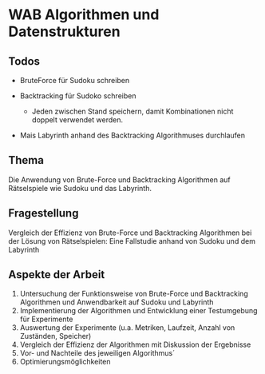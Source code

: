 # WAB Algorithmen und Datenstrukturen 

## Todos

- BruteForce für Sudoku schreiben
- Backtracking für Sudoko schreiben
    - Jeden zwischen Stand speichern, damit Kombinationen nicht doppelt verwendet werden.

- Mais Labyrinth anhand des Backtracking Algorithmuses durchlaufen


## Thema
Die Anwendung von Brute-Force und Backtracking Algorithmen auf Rätselspiele wie Sudoku und das Labyrinth.

## Fragestellung
Vergleich der Effizienz von Brute-Force und Backtracking Algorithmen bei der Lösung von Rätselspielen: Eine Fallstudie anhand von Sudoku und dem Labyrinth

## Aspekte der Arbeit
1. Untersuchung der Funktionsweise von Brute-Force und Backtracking Algorithmen und Anwendbarkeit auf Sudoku und Labyrinth
1. Implementierung der Algorithmen und Entwicklung einer Testumgebung für Experimente
1. Auswertung der Experimente (u.a. Metriken, Laufzeit, Anzahl von Zuständen, Speicher)
1. Vergleich der Effizienz der Algorithmen mit Diskussion der Ergebnisse
1. Vor- und Nachteile des jeweiligen Algorithmus´
1. Optimierungsmöglichkeiten